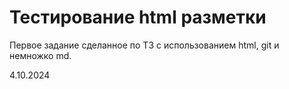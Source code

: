 # Тестирование html разметки
Первое задание сделанное по ТЗ с использованием html, git и немножко md.

4.10.2024